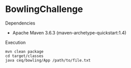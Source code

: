 # BowlingChallenge

Dependencies
- Apache Maven 3.6.3 (maven-archetype-quickstart:1.4)

Execution

	mvn clean package
	cd target/classes
	java ceq/bowling/App /path/to/file.txt
